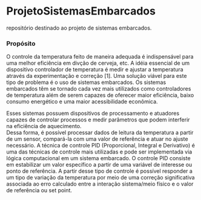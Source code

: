 # ProjetoSistemasEmbarcados
repositório destinado ao projeto de sistemas embarcados. 

### Propósito
O controle da temperatura feito de maneira adequada é indispensável para uma melhor eficiência em divção de cerveja, etc. 
A idéia essencial de um dispositivo controlador de temperatura é medir e ajustar a temperatura através da experimentação e correção [1].  Uma solução viável para este tipo de problema é o uso de sistemas embarcados. 
Os sistemas embarcados têm se tornado cada vez mais utilizados como controladores de temperatura além de serem capazes de oferecer maior eficiência, baixo consumo energético e uma maior acessibilidade econômica. 

Esses sistemas possuem dispositivos de processamento e atuadores capazes de controlar processos e medir  parâmetros que podem  interferir na eficiência de aquecimento.  
Dessa forma, é possível processar dados de leitura da temperatura a partir de um sensor,  compará-la com uma valor de referência e atuar no ajuste necessário. 
A técnica de controle PID (Proporcional, Integral e Derivativo) é uma das técnicas de controle mais utilizadas e pode ser implementada via lógica computacional em um sistema embarcado. O controle PID consiste em estabilizar um valor específico a partir de uma variável de interesse ou ponto de referência. A partir desse tipo de controle é possível responder a um tipo de variação da temperatura por meio de uma correção significativa associada ao erro calculado entre a interação sistema/meio físico e o valor de referência ou set point.

